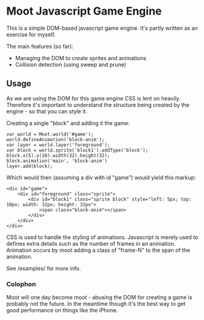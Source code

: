 # Moot Javascript Game Engine

This is a simple DOM-based javascript game engine.  It's partly written as an exercise for myself.

The main features (so far):

* Managing the DOM to create sprites and animations
* Collision detection (using sweep and prune)

## Usage

As we are using the DOM for this game engine CSS is lent on heavily.  Therefore it's important to understand the structure being created by the engine - so that you can style it.

Creating a single "block" and adding it the game:

    var world = Moot.world('#game');
    world.defineAnimation('block-anim');
    var layer = world.layer('foreground');
    var block = world.sprite('block1').addType('block');
    block.x(5).y(10).width(32).height(32);
    block.animation('main', 'block-anim')
    layer.add(block);

Which would then (assuming a div with id "game") would yield this markup:

    <div id="game">
        <div id="foreground" class="sprite">
            <div id="block1" class="sprite block" style="left: 5px; top: 10px; width: 32px; height: 32px">
                <span class="block-anim"></span>
            </div>
        </div>
    </div>

CSS is used to handle the styling of animations.  Javascript is merely used to defines extra details such as the number of frames in an animation.  Animation occurs by moot adding a class of "frame-N" to the span of the animation.

See /examples/ for more info.

### Colophon

Moot will one day become moot - abusing the DOM for creating a game is probably not the future.  In the meantime though it's the best way to get good performance on things like the iPhone.
